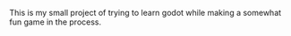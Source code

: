 This is my small project of trying to learn godot while making a somewhat fun game in the process.
 

